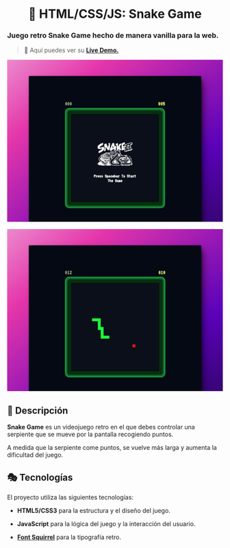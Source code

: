 <div align='center'>

# 🐍 HTML/CSS/JS: Snake Game

</div>

### Juego retro Snake Game hecho de manera vanilla para la web.

> 🧩 Aquí puedes ver su [**Live Demo.**](https://snake-game-abrahamgalue.netlify.app/)

![vista-previa](public/preview/01-page-preview.jpg)

![vista-previa](public/preview/02-page-preview.jpg)

## 🚀 Descripción

**Snake Game** es un videojuego retro en el que debes controlar una serpiente que se mueve por la pantalla recogiendo puntos.

A medida que la serpiente come puntos, se vuelve más larga y aumenta la dificultad del juego.

## 🎭 Tecnologías

El proyecto utiliza las siguientes tecnologías:

- **HTML5/CSS3** para la estructura y el diseño del juego.

* **JavaScript** para la lógica del juego y la interacción del usuario.

- [**Font Squirrel**](https://www.fontsquirrel.com/tools/webfont-generator) para la tipografía retro.
